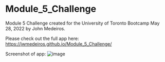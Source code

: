# Module_5_Challenge

Module 5 Challenge created for the University of Toronto Bootcamp May 28, 2022 by John Medeiros.

Please check out the full app here: https://jwmedeiros.github.io/Module_5_Challenge/

Screenshot of app: ![image](https://user-images.githubusercontent.com/44784107/170848361-c976a501-1b71-47e0-9809-ef7fdf82b7e6.png)
